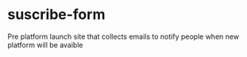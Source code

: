 # suscribe-form
Pre platform launch site that collects emails to notify people when new platform will  be avaible
